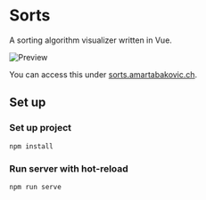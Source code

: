 # Sorts
A sorting algorithm visualizer written in Vue.

![Preview](docs/preview.gif)

You can access this under [sorts.amartabakovic.ch](https://sorts.amartabakovic.ch).

## Set up
### Set up project
```
npm install
```

### Run server with hot-reload
```
npm run serve
```
